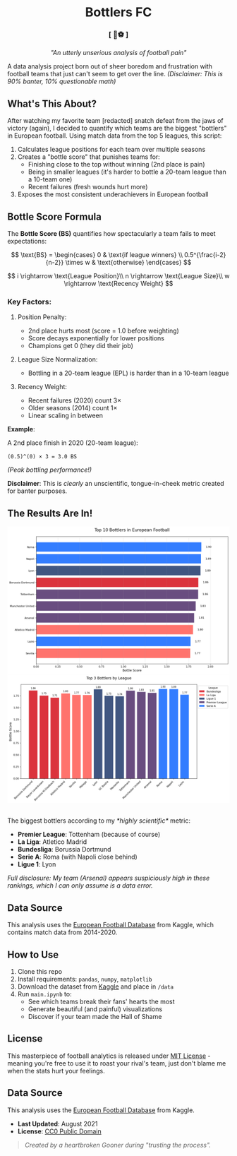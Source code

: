 <div align="center">
    <h1>Bottlers FC</h1>
    <h3>[ 🍾⚽ ]</h3>
    <p><em>"An utterly unserious analysis of football pain"</em></p>
</div>

A data analysis project born out of sheer boredom and frustration with football teams that just can't seem to get over the line. _(Disclaimer: This is 90% banter, 10% questionable math)_

## What's This About?

After watching my favorite team [redacted] snatch defeat from the jaws of victory (again), I decided to quantify which teams are the biggest "bottlers" in European football. Using match data from the top 5 leagues, this script:

1. Calculates league positions for each team over multiple seasons
2. Creates a "bottle score" that punishes teams for:
   - Finishing close to the top without winning (2nd place is pain)
   - Being in smaller leagues (it's harder to bottle a 20-team league than a 10-team one)
   - Recent failures (fresh wounds hurt more)
3. Exposes the most consistent underachievers in European football

## Bottle Score Formula

The **Bottle Score (BS)** quantifies how spectacularly a team fails to meet expectations:

$$
\text{BS} = \begin{cases}
0 & \text{if league winners} \\
0.5^{\frac{i-2}{n-2}} \times w & \text{otherwise}
\end{cases}
$$

$$
i \rightarrow \text{League Position}\\
n \rightarrow \text{League Size}\\
w \rightarrow \text{Recency Weight}
$$

### Key Factors:

1. Position Penalty:

   - 2nd place hurts most (score = 1.0 before weighting)
   - Score decays exponentially for lower positions
   - Champions get 0 (they did their job)

2. League Size Normalization:

   - Bottling in a 20-team league (EPL) is harder than in a 10-team league

3. Recency Weight:

   - Recent failures (2020) count 3×
   - Older seasons (2014) count 1×
   - Linear scaling in between

**Example**:

A 2nd place finish in 2020 (20-team league):

```
(0.5)^(0) × 3 = 3.0 BS
```

_(Peak bottling performance!)_

**Disclaimer**:
This is _clearly_ an unscientific, tongue-in-cheek metric created for banter purposes.

## The Results Are In!

<div style="display: flex; flex-wrap: wrap; justify-content: center; gap: 2px; margin-top: 1rem;" align="center">
    <img width="600" alt="Top 10 Bottlers" src="output/visualizations/top10_bottlers.png" />
    <img width="600" alt="Top 3 Bottlers by League" src="output/visualizations/top3_bottlers_by_league.png" />
</div>
<br>

The biggest bottlers according to my _\*highly scientific\*_ metric:

- **Premier League**: Tottenham (because of course)
- **La Liga**: Atletico Madrid
- **Bundesliga**: Borussia Dortmund
- **Serie A**: Roma (with Napoli close behind)
- **Ligue 1**: Lyon

_Full disclosure: My team (Arsenal) appears suspiciously high in these rankings, which I can only assume is a data error._

## Data Source

This analysis uses the [European Football Database](https://www.kaggle.com/datasets/technika148/football-database) from Kaggle, which contains match data from 2014-2020.

## How to Use

1. Clone this repo
2. Install requirements: `pandas`, `numpy`, `matplotlib`
3. Download the dataset from [Kaggle](https://www.kaggle.com/datasets/technika148/football-database) and place in `/data`
4. Run `main.ipynb` to:
   - See which teams break their fans' hearts the most
   - Generate beautiful (and painful) visualizations
   - Discover if your team made the Hall of Shame

## License

This masterpiece of football analytics is released under [MIT License](./LICENSE) - meaning you're free to use it to roast your rival's team, just don't blame me when the stats hurt your feelings.

## Data Source

This analysis uses the [European Football Database](https://www.kaggle.com/datasets/technika148/football-database) from Kaggle.

- **Last Updated**: August 2021
- **License**: [CC0 Public Domain](https://creativecommons.org/publicdomain/zero/1.0/)

> _Created by a heartbroken Gooner during "trusting the process"._
